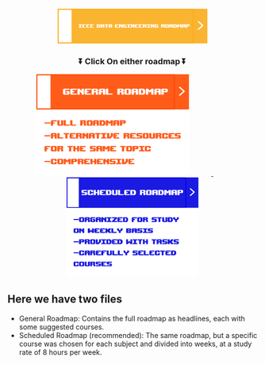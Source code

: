 <p align="center">
    <img src="Images/IEEE Data Engineering Roadmap.png" width="60%">
</p>



<h3 align="center">  ⏬ Click On either roadmap ⏬ </h3>
<p align="center">
    <a href="https://github.com/Welloz03/Data-Engineering-Roadmap-IEEEManCSC-2025/blob/main/General%20Roadmap.md">
        <img src="https://github.com/Welloz03/Data-Engineering-Roadmap-IEEEManCSC-2025/blob/b45fb898078e84ea5c3be2daab5f867b9a285501/Images/General%20Roadmap.png" style="width: 22em; margin-right:9%">
    </a>
    &nbsp;&nbsp;&nbsp;&nbsp;&nbsp;&nbsp;&nbsp;&nbsp;
    <a href="">
        <img src="https://github.com/Welloz03/Data-Engineering-Roadmap-IEEEManCSC-2025/blob/4b87474714617f215f6c90341273454d3d2dba04/Images/Scheduled%20Roadmap.png" style="width:19em;" >
    </a>
</p>

## Here we have two files

- General Roadmap: Contains the full roadmap as headlines, each with some suggested courses. <br>
- Scheduled Roadmap (recommended): The same roadmap, but a specific course was chosen for each subject and divided into weeks, at a study rate of 8 hours per week.
  <br>
